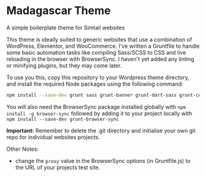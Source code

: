 # Madagascar Theme
A simple boilerplate theme for Simtail websites

This theme is ideally suited to generic websites that use a combination of WordPress, Elementor, and WooCommerce. I've written a Gruntfile
to handle some basic automation tasks like compiling Sass/SCSS to CSS and live reloading in the browser with BrowserSync. I haven't yet
added any linting or minifying plugins, but they may come later.

To use you this, copy this repository to your Wordpress theme directory, and install the required Node packages using the following command:

```bash
npm install --save-dev grunt sass grunt-banner grunt-dart-sass grunt-contrib-watch
```

You will also need the BrowserSync package installed globally with `npm install -g browser-sync` followed by adding it to your project 
locally with `npm install --save-dev grunt-browser-sync`

**Important:** Remember to delete the .git directory and initialise your own git repo for individual websites projects.

Other Notes:
- change the `proxy` value in the BrowserSync options (in Gruntfile.js) to the URL of your projects test site.
